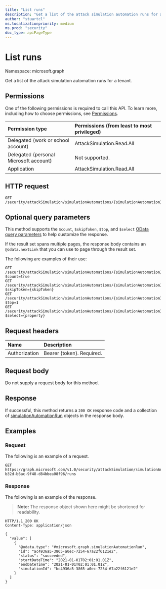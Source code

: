```yaml
---
title: "List runs"
description: "Get a list of the attack simulation automation runs for a tenant."
author: "stuartcl"
ms.localizationpriority: medium
ms.prod: "security"
doc_type: apiPageType
---
```


# List runs
Namespace: microsoft.graph

Get a list of the attack simulation automation runs for a tenant.

## Permissions
One of the following permissions is required to call this API. To learn more, including how to choose permissions, see [Permissions](/graph/permissions-reference).

| Permission type                        | Permissions (from least to most privileged) |
|:---------------------------------------|:--------------------------------------------|
| Delegated (work or school account)     | AttackSimulation.Read.All                   |
| Delegated (personal Microsoft account) | Not supported.                              |
| Application                            | AttackSimulation.Read.All                   |

## HTTP request

<!-- {
  "blockType": "ignored"
}
-->
``` http
GET /security/attackSimulation/simulationAutomations/{simulationAutomationId}/runs
```

## Optional query parameters
This method supports the `$count`, `$skipToken`, `$top`, and `$select` [OData query parameters](/graph/query-parameters) to help customize the response.

If the result set spans multiple pages, the response body contains an `@odata.nextLink` that you can use to page through the result set.

The following are examples of their use:

<!-- {
  "blockType": "ignored"
}
-->
``` http
GET /security/attackSimulation/simulationAutomations/{simulationAutomationId}/runs?$count=true
GET /security/attackSimulation/simulationAutomations/{simulationAutomationId}/runs?$skipToken={skipToken}
GET /security/attackSimulation/simulationAutomations/{simulationAutomationId}/runs?$top=1
GET /security/attackSimulation/simulationAutomations/{simulationAutomationId}/runs?$select={property}
```

## Request headers
|Name|Description|
|:---|:---|
|Authorization|Bearer {token}. Required.|

## Request body
Do not supply a request body for this method.

## Response

If successful, this method returns a `200 OK` response code and a collection of [simulationAutomationRun](../resources/simulationautomationrun.md) objects in the response body.

## Examples

### Request

The following is an example of a request.


<!-- {
  "blockType": "request",
  "name": "list_simulationautomationrun"
}
-->
``` http
GET https://graph.microsoft.com/v1.0/security/attackSimulation/simulationAutomations/fbad62b0-b32d-b6ac-9f48-d84bbea08f96/runs
```


### Response

The following is an example of the response.

>**Note:** The response object shown here might be shortened for readability.
<!-- {
  "blockType": "response",
  "truncated": true,
  "@odata.type": "microsoft.graph.simulationAutomationRun",
  "isCollection": true
}
-->
``` http
HTTP/1.1 200 OK
Content-Type: application/json

{
  "value": [
    {
      "@odata.type": "#microsoft.graph.simulationAutomationRun",
      "id": "ac4936a5-3865-a0ec-7254-67a22f6121e2",
      "status": "succeeded",
      "startDateTime": "2021-01-01T02:01:01.01Z",
      "endDateTime": "2021-01-01T02:01:01.01Z",
      "simulationId": "bc4936a5-3865-a0ec-7254-67a22f6121e2"
    }
  ]
}
```


